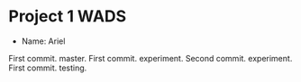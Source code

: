 # Project 1 WADS
- Name: Ariel

First commit. master.
First commit. experiment.
Second commit. experiment.
First commit. testing.